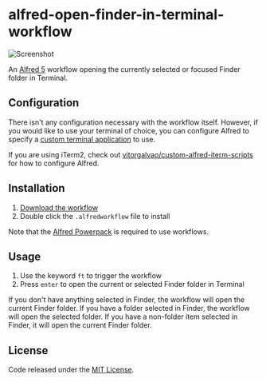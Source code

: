 # alfred-open-finder-in-terminal-workflow

![Screenshot](https://github.com/alexchantastic/alfred-open-finder-in-terminal-workflow/assets/604167/b40951dc-9431-4bb4-92c4-487a4b57d3eb)

An [Alfred 5](https://www.alfredapp.com/) workflow opening the currently selected or focused Finder folder in Terminal.

## Configuration

There isn't any configuration necessary with the workflow itself. However, if you would like to use your terminal of choice, you can configure Alfred to specify a [custom terminal application](https://www.alfredapp.com/help/features/terminal/) to use.

If you are using iTerm2, check out [vitorgalvao/custom-alfred-iterm-scripts](https://github.com/vitorgalvao/custom-alfred-iterm-scripts) for how to configure Alfred.

## Installation

1. [Download the workflow](https://github.com/alexchantastic/alfred-open-finder-in-terminal-workflow/releases/latest)
2. Double click the `.alfredworkflow` file to install

Note that the [Alfred Powerpack](https://www.alfredapp.com/powerpack/) is required to use workflows.

## Usage

1. Use the keyword `ft` to trigger the workflow
2. Press `enter` to open the current or selected Finder folder in Terminal

If you don't have anything selected in Finder, the workflow will open the current Finder folder. If you have a folder selected in Finder, the workflow will open the selected folder. If you have a non-folder item selected in Finder, it will open the current Finder folder.

## License

Code released under the [MIT License](https://github.com/alexchantastic/alfred-open-finder-in-terminal-workflow/blob/main/LICENSE).
